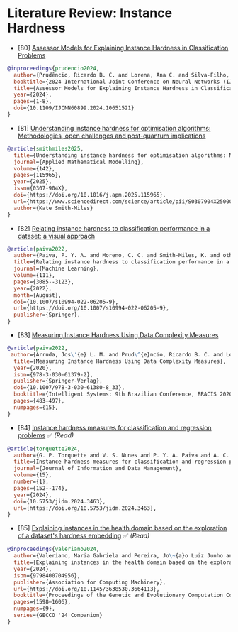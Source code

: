 # Literature Review: Instance Hardness

* [80] [Assessor Models for Explaining Instance Hardness in Classification Problems](https://ieeexplore.ieee.org/document/10651521)
```bibtex
@inproceedings{prudencio2024,
  author={Prudêncio, Ricardo B. C. and Lorena, Ana C. and Silva-Filho, Telmo and Drapal, Patricia and Valeriano, Maria Gabriela},
  booktitle={2024 International Joint Conference on Neural Networks (IJCNN)}, 
  title={Assessor Models for Explaining Instance Hardness in Classification Problems}, 
  year={2024},
  pages={1-8},
  doi={10.1109/IJCNN60899.2024.10651521}
}
```

* [81] [Understanding instance hardness for optimisation algorithms: Methodologies, open challenges and post-quantum implications](https://www.sciencedirect.com/science/article/pii/S0307904X2500040X)
```bibtex
@article{smithmiles2025,
  title={Understanding instance hardness for optimisation algorithms: Methodologies, open challenges and post-quantum implications},
  journal={Applied Mathematical Modelling},
  volume={142},
  pages={115965},
  year={2025},
  issn={0307-904X},
  doi={https://doi.org/10.1016/j.apm.2025.115965},
  url={https://www.sciencedirect.com/science/article/pii/S0307904X2500040X},
  author={Kate Smith-Miles}
}
```

* [82] [Relating instance hardness to classification performance in a dataset: a visual approach](https://link.springer.com/article/10.1007/s10994-022-06205-9)
```bibtex
@article{paiva2022,
  author={Paiva, P. Y. A. and Moreno, C. C. and Smith-Miles, K. and others},
  title={Relating instance hardness to classification performance in a dataset: a visual approach},
  journal={Machine Learning},
  volume={111},
  pages={3085--3123},
  year={2022},
  month={August},
  doi={10.1007/s10994-022-06205-9},
  url={https://doi.org/10.1007/s10994-022-06205-9},
  publisher={Springer},
}
```

* [83] [Measuring Instance Hardness Using Data Complexity Measures](https://link.springer.com/chapter/10.1007/978-3-030-61380-8_33)
```bibtex
@article{paiva2022,
 author={Arruda, Jos\'{e} L. M. and Prud\^{e}ncio, Ricardo B. C. and Lorena, Ana C.},
  title={Measuring Instance Hardness Using Data Complexity Measures},
  year={2020},
  isbn={978-3-030-61379-2},
  publisher={Springer-Verlag},
  doi={10.1007/978-3-030-61380-8_33},
  booktitle={Intelligent Systems: 9th Brazilian Conference, BRACIS 2020, Rio Grande, Brazil, October 20–23, 2020, Proceedings, Part II},
  pages={483–497},
  numpages={15},
}
```

* [84] [Instance hardness measures for classification and regression problems](https://journals-sol.sbc.org.br/index.php/jidm/article/view/3463) ✅ *(Read)*
```bibtex
@article{torquette2024,
  author={G. P. Torquette and V. S. Nunes and P. Y. A. Paiva and A. C. Lorena},
  title={Instance hardness measures for classification and regression problems},
  journal={Journal of Information and Data Management},
  volume={15},
  number={1},
  pages={152--174},
  year={2024},
  doi={10.5753/jidm.2024.3463},
  url={https://doi.org/10.5753/jidm.2024.3463},
}
```

* [85] [Explaining instances in the health domain based on the exploration of a dataset's hardness embedding](https://dl.acm.org/doi/10.1145/3638530.3664113) ✅ *(Read)*
```bibtex
@inproceedings{valeriano2024,
  author={Valeriano, Maria Gabriela and Pereira, Jo\~{a}o Luiz Junho and Veiga Kiffer, Carlos Roberto and Lorena, Ana Carolina},
  title={Explaining instances in the health domain based on the exploration of a dataset's hardness embedding},
  year={2024},
  isbn={9798400704956},
  publisher={Association for Computing Machinery},
  url={https://doi.org/10.1145/3638530.3664113},
  booktitle={Proceedings of the Genetic and Evolutionary Computation Conference Companion},
  pages={1598–1606},
  numpages={9},
  series={GECCO '24 Companion}
}
```
